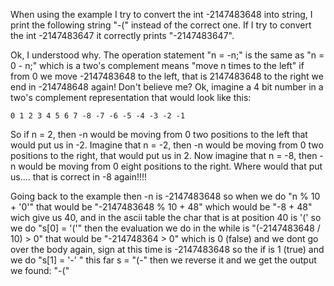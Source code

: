 When using the example I try to convert the int -2147483648 into string, I
print the following string "-(" instead of the correct one. If I try to convert
the int -2147483647 it correctly prints "-2147483647".

Ok, I understood why. The operation statement "n = -n;" is the same as
"n = 0 - n;" which is a two's complement means "move n times to the left" if
from 0 we move -2147483648 to the left, that is 2147483648 to the right we end
in -214748648 again! Don't believe me? Ok, imagine a 4 bit number in a two's
complement representation that would look like this:

    0 1 2 3 4 5 6 7 -8 -7 -6 -5 -4 -3 -2 -1

So if n = 2, then -n would be moving from 0 two positions to the left that would
put us in -2. Imagine that n = -2, then -n would be moving from 0 two positions
to the right, that would put us in 2. Now imagine that n = -8, then -n would be
moving from 0 eight positions to the right. Where would that put us.... that is
correct in -8 again!!!!

Going back to the example then -n is -2147483648 so when we do "n % 10 + '0'"
that would be "-2147483648 % 10 + 48" which would be "-8 + 48" wich give us 40,
and in the ascii table the char that is at position 40 is '(' so we do
"s[0] = '('" then the evaluation we do in the while is "(-2147483648 / 10) > 0"
that would be "-214748364 > 0" which is 0 (false) and we dont go over the body
again, sign at this time is -2147483648 so the if is 1 (true) and we do "s[1] =
'-' " this far s = "(-" then we reverse it and we get the output we found: "-("
